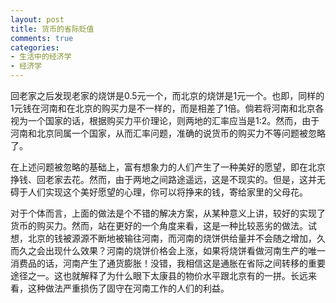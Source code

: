```yaml
---
layout: post
title: 货币的省际贬值
comments: true
categories:
- 生活中的经济学
- 经济学
---
```


回老家之后发现老家的烧饼是0.5元一个，而北京的烧饼是1元一个。也即，同样的1元钱在河南和在北京的购买力是不一样的，而是相差了1倍。倘若将河南和北京各视为一个国家的话，根据购买力平价理论，则两地的汇率应当是1:2。然而，由于河南和北京同属一个国家，从而汇率问题，准确的说货币的购买力不等问题被忽略了。

在上述问题被忽略的基础上，富有想象力的人们产生了一种美好的愿望，即在北京挣钱、回老家去花。然而，由于两地之间路途遥远，这是不现实的。但是，这并无碍于人们实现这个美好愿望的心理，你可以将挣来的钱，寄给家里的父母花。

对于个体而言，上面的做法是个不错的解决方案，从某种意义上讲，较好的实现了货币的购买力。然而，站在更好的一个角度来看，这是一种比较恶劣的做法。试想，北京的钱被源源不断地被输往河南，而河南的烧饼供给量并不会随之增加，久而久之会出现什么效果？河南的烧饼价格会上涨，如果将烧饼看做河南生产的唯一消费品的话，河南产生了通货膨胀！没错，我相信这是通胀在省际之间转移的重要途径之一。这也就解释了为什么眼下太康县的物价水平跟北京有的一拼。长远来看，这种做法严重损伤了固守在河南工作的人们的利益。
